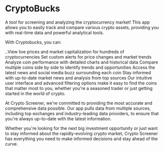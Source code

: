 # CryptoBucks

A tool for screening and analyzing the cryptocurrency market! This app allows you to easily track and compare various crypto assets, providing you with real-time data and powerful analytical tools.

With Cryptobucks, you can:

..View live prices and market capitalization for hundreds of cryptocurrencies
Set custom alerts for price changes and market trends
Analyze coin performance with detailed charts and historical data
Compare multiple coins side by side to identify trends and opportunities
Access the latest news and social media buzz surrounding each coin
Stay informed with up-to-date market news and analysis from top sources
Our intuitive user interface and advanced filtering options make it easy to find the coins that matter most to you, whether you're a seasoned trader or just getting started in the world of crypto.

At Crypto Screener, we're committed to providing the most accurate and comprehensive data possible. Our app pulls data from multiple sources, including top exchanges and industry-leading data providers, to ensure that you're always up-to-date with the latest information.

Whether you're looking for the next big investment opportunity or just want to stay informed about the rapidly-evolving crypto market, Crypto Screener has everything you need to make informed decisions and stay ahead of the curve.
